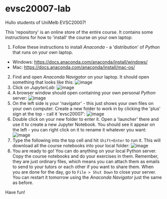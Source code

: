 # evsc20007-lab

Hullo students of UniMelb EVSC20007!

This 'repository' is an online store of the entire course. It contains some instructions for how to 'install' the course on your own laptop:

1. Follow these instructions to install *Anaconda* - a 'distribution' of *Python* that runs on your own laptop.
  - Windows: https://docs.anaconda.com/anaconda/install/windows/
  - Mac: https://docs.anaconda.com/anaconda/install/mac-os/
2. Find and open *Anaconda Navigator* on your laptop. It should open something that looks like this:
![image](https://user-images.githubusercontent.com/11673079/128282048-0a2d6e3c-9ffc-41f4-a168-2f908d028c2c.png)
3. Click on *JupyterLab*:
![image](https://user-images.githubusercontent.com/11673079/128282240-f3a4c0e3-fa3f-4750-b980-0b3424ebec4c.png)
4. A browser window should open containing your own personal *Python* server:
![image](https://user-images.githubusercontent.com/11673079/128282437-9f0f3ded-9041-4f8b-b007-a89ac066fefd.png)
5. On the left side is your 'navigator' - this just shows your own files on your own computer. Create a new folder to work in by clicking the 'plus' sign at the top - call it 'evsc20007':
![image](https://user-images.githubusercontent.com/11673079/128282530-8e6ba6af-f00f-4502-b5ba-5fe2172199a6.png)
6. Double click on your new folder to enter it. Open a 'launcher' there and use it to create a new Jupyter Notebook. You should see it appear on the left - you can right click on it to rename it whatever you want:
![image](https://user-images.githubusercontent.com/11673079/128282727-aefcc4d5-96fe-4fa1-9921-e655ee5daeb7.png)
7. Type the following into the top cell and hit `Shift+Enter` to run it. This will download all the course notebooks into your local folder:
![image](https://user-images.githubusercontent.com/11673079/128282963-edf999b3-44af-4814-b89a-0da0dab81a19.png)
8. You are ready to go! You can do anything on your local Python server. Copy the course notebooks and do your exercises in them. Remember, they are just ordinary files, which means you can attach them as emails to send to your tutors or each other if you want to share them. When you are done for the day, go to `File > Shut Down` to close your server. You can restart it tomorrow using the *Anaconda Navigator* just the same as before.

Have fun!
